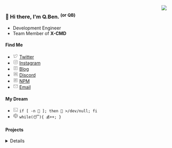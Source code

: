 <img align="right" src="https://github-readme-stats.vercel.app/api?username=zhengqbbb&show_icons=true&theme=nord&count_private=true&hide_border=true" height="170">

### 👋 Hi there, I'm Q.Ben. <sup>(or QB)</sup>

- Development Engineer
- Team Member of <b>X-CMD</b>

#### Find Me

- <img src="./icons/twitter.svg" style="height: 1rem"> [Twitter](https://twitter.com/zhengqbbb)
- <img src="./icons/instagram.svg" style="height: 1rem"> [Instagram](https://www.instagram.com/qbqiubin/)
- <img src="./icons/article.svg" style="height: 1rem"> [Blog](https://www.qbenben.com/)
- <img src="./icons/discord.svg" style="height: 1rem"> [Discord](https://discord.com/users/902369403818094593)
- <img src="./icons/npm.svg" style="height: 1rem"> [NPM](https://www.npmjs.com/~zhengqbbb)
- <img src="./icons/email.svg" style="height: 1rem"> [Email](mailto:zhengqbbb@gamil.com)


#### My Dream
- <img src="./icons/terminal.svg" style="height: 1rem"> `if [ -n 🤯 ]; then 🤯 >/dev/null; fi`        
- <img src="./icons/node.svg" style="height: 1rem"> `while(😴){ 💰++; }`

#### Projects

<details>

#### Personal Open Source Repo

<table #personal>
  <thead>
    <th width=50%>Name</th>
    <th width=50%>Description</th>
  </thead>
  <tr>
    <td><a href="https://github.com/Zhengqbbb/cz-git/tree/main/packages/cz-git">cz-git</a></td>
    <td>
      A more engineered, lightweight, customizable, standard output format <b>Commitizen Adapter</b>
    </td>
  </tr>
  <tr>
    <td><a href="https://github.com/Zhengqbbb/cz-git/tree/main/packages/cli">czg</a></td>
    <td>
      Interactive <b>Commitizen CLI</b> that generate standardized commit messages
    </td>
  </tr>
  <tr>
    <td><a href="https://github.com/Zhengqbbb/qb">qb</a></td>
    <td>
      Terminal CLI that can watch your BSC coins price in the terminal. And manage your BSC coins list.
    </td>
  </tr>
  <tr>
    <td><a href="https://github.com/Zhengqbbb/zhengqbbb.github.io/tree/main/packages/clipboard">vuepress-plugin-clipboard</a></td>
    <td>
      A Vuepress v2 plugin to generate <b>code copy button</b> | code clipboard
    </td>
  </tr>
  <tr>
    <td><a href="https://github.com/Zhengqbbb/zhengqbbb.github.io/tree/main/packages/china-search-console">vuepress-plugin-china-search-console</a></td>
    <td>
      A Vuepress v2 plugin to enhance vuepress page search SEO For the China <b>search console</b>
    </td>
  </tr>
</table>

#### As Contributors For Open Source Repo

<table #contributor>
  <thead>
    <th>Name</th>
    <th>Description</th>
  </thead>
  <tr>
    <td><a href="https://github.com/Renovamen/vuepress-theme-gungnir">vuepress-theme-gungnir</a></td>
    <td>
      A blog theme for VuePress 2.0
    </td>
  </tr>
</table>

</details>
